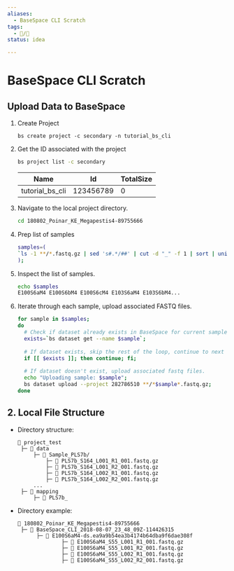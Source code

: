 ```yaml
---
aliases:
  - BaseSpace CLI Scratch
tags:
  - 📝/🌱
status: idea

---
```


# BaseSpace CLI Scratch

## Upload Data to BaseSpace

1. Create Project
	```
	bs create project -c secondary -n tutorial_bs_cli
	```
1. Get the ID associated with the project
	```bash
	bs project list -c secondary
	```
	
	| Name            | Id        | TotalSize | 
	| --------------- | --------- | --------- |
	| tutorial_bs_cli | 123456789 | 0         |

1. Navigate to the local project directory.
	```bash
	cd 180802_Poinar_KE_Megapestis4-89755666
	```
1. Prep list of samples
	```bash
	samples=(
	`ls -1 **/*.fastq.gz | sed 's#.*/##' | cut -d "_" -f 1 | sort | uniq`
	);
	```
1. Inspect the list of samples.
	```bash
	echo $samples
	E100S6aM4 E100S6bM4 E100S6cM4 E103S6aM4 E103S6bM4...
	```
1. Iterate through each sample, upload associated FASTQ files.
	```bash
	for sample in $samples;
	do
	  # Check if dataset already exists in BaseSpace for current sample
	  exists=`bs dataset get --name $sample`;
	  
	  # If dataset exists, skip the rest of the loop, continue to next sample
	  if [[ $exists ]]; then continue; fi;
	  
	  # If dataset doesn't exist, upload associated fastq files.
	  echo "Uploading sample: $sample";
	  bs dataset upload --project 282786510 **/*$sample*.fastq.gz;
	done
	```
	
	
## 2. Local File Structure

- Directory structure:
	```
	📁 project_test
	 ├─ 📁 data
	     ├─ 📁 Sample_PLS7b/ 
		     ├─ 📝 PLS7b_S164_L001_R1_001.fastq.gz
			 ├─ 📝 PLS7b_S164_L001_R2_001.fastq.gz
			 ├─ 📝 PLS7b_S164_L002_R1_001.fastq.gz
			 ├─ 📝 PLS7b_S164_L002_R2_001.fastq.gz	
		 ...
	 ├─ 📁 mapping	
	     ├─ 📝 PLS7b_
	```

- Directory example:
	```
	📁 180802_Poinar_KE_Megapestis4-89755666
	 ├─ 📁 BaseSpace_CLI_2018-08-07_23_48_09Z-114426315
		  ├─ 📁 E100S6aM4-ds.ea9a9b54ea3b4174b64dba9f6dae308f 
				  ├─ 📝 E100S6aM4_S55_L001_R1_001.fastq.gz
				  ├─ 📝 E100S6aM4_S55_L001_R2_001.fastq.gz
				  ├─ 📝 E100S6aM4_S55_L002_R1_001.fastq.gz
				  ├─ 📝 E100S6aM4_S55_L002_R2_001.fastq.gz
	```